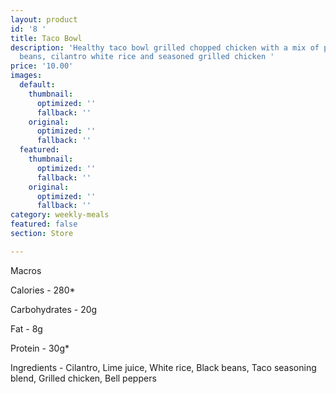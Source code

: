 ```yaml
---
layout: product
id: '8 '
title: Taco Bowl
description: 'Healthy taco bowl grilled chopped chicken with a mix of peppers, black
  beans, cilantro white rice and seasoned grilled chicken '
price: '10.00'
images:
  default:
    thumbnail:
      optimized: ''
      fallback: ''
    original:
      optimized: ''
      fallback: ''
  featured:
    thumbnail:
      optimized: ''
      fallback: ''
    original:
      optimized: ''
      fallback: ''
category: weekly-meals
featured: false
section: Store

---
```

Macros 

Calories - 280*

Carbohydrates - 20g

Fat - 8g

Protein - 30g*

Ingredients - Cilantro, Lime juice, White rice, Black beans, Taco seasoning blend, Grilled chicken, Bell peppers